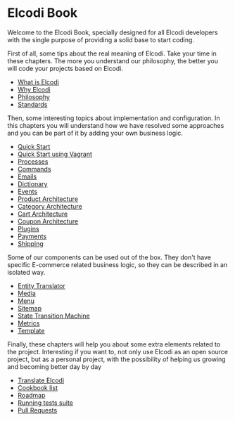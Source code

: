 # Elcodi Book

Welcome to the Elcodi Book, specially designed for all Elcodi developers with
the single purpose of providing a solid base to start coding.

First of all, some tips about the real meaning of Elcodi. Take your time in
these chapters. The more you understand our philosophy, the better you will code
your projects based on Elcodi.

* [What is Elcodi](what-is-elcodi.md)
* [Why Elcodi](why-elcodi.md)
* [Philosophy](philosophy.md)
* [Standards](standards.md)

Then, some interesting topics about implementation and configuration. In this 
chapters you will understand how we have resolved some approaches and you can be
part of it by adding your own business logic.

* [Quick Start](../quick-start.md)
* [Quick Start using Vagrant](vagrant-quick-start.md)
* [Processes](processes.md)
* [Commands](commands.md)
* [Emails](emails.md)
* [Dictionary](dictionary.md)
* [Events](events.md)
* [Product Architecture](product-architecture.md)
* [Category Architecture](category-architecture.md)
* [Cart Architecture](cart-architecture.md)
* [Coupon Architecture](coupon-architecture.md)
* [Plugins](plugins.md)
* [Payments](payments.md)
* [Shipping](shipping.md)

Some of our components can be used out of the box. They don't have specific
E-commerce related business logic, so they can be described in an isolated way.

* [Entity Translator](../component/entity-translator.md)
* [Media](../component/media.md)
* [Menu](../component/menu.md)
* [Sitemap](../component/sitemap.md)
* [State Transition Machine](../component/state-transition-machine.md)
* [Metrics](../component/metrics.md)
* [Template](../component/template.md)

Finally, these chapters will help you about some extra elements related to the
project. Interesting if you want to, not only use Elcodi as an open source
project, but as a personal project, with the possibility of helping us growing
and becoming better day by day

* [Translate Elcodi](translate-elcodi.md)
* [Cookbook list](../cookbook/index.md)
* [Roadmap](roadmap.md)
* [Running tests suite](running-test-suite.md)
* [Pull Requests](pull-requests.md)